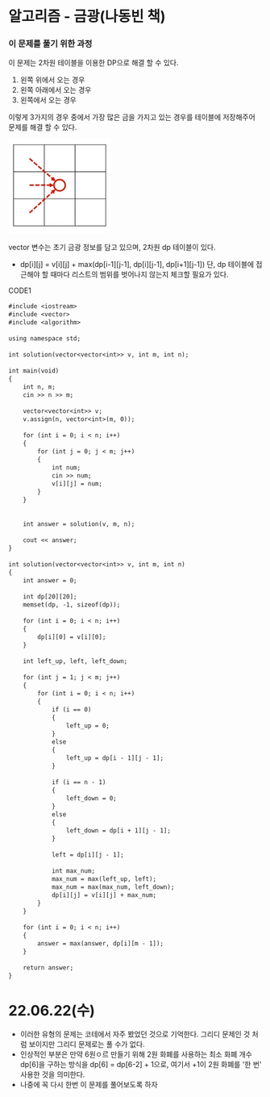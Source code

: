 #  알고리즘 - 금광(나동빈 책)

### 이 문제를 풀기 위한 과정
이 문제는 2차원 테이블을 이용한 DP으로 해결 할 수 있다.
1. 왼쪽 위에서 오는 경우
2. 왼쪽 아래에서 오는 경우
3. 왼쪽에서 오는 경우

이렇게 3가지의 경우 중에서 가장 많은 금을 가지고 있는 경우를 테이블에 저장해주어 문제를 해결 할 수 있다.

![](https://github.com/gkgkfndudals/TIL/blob/master/Algorithm/img/img_20220622_GoldMine1.PNG)

vector 변수는 초기 금광 정보를 담고 있으며, 2차원 dp 테이블이 있다.  
* dp[i][j] = v[i][j] + max(dp[i-1][j-1], dp[i][j-1], dp[i+1][j-1])
단, dp 테이블에 접근해야 할 때마다 리스트의 범위를 벗어나지 않는지 체크할 필요가 있다.

CODE1

    #include <iostream>
    #include <vector>
    #include <algorithm>

    using namespace std;

    int solution(vector<vector<int>> v, int m, int n);

    int main(void)
    {
        int n, m;
        cin >> n >> m;

        vector<vector<int>> v;
        v.assign(n, vector<int>(m, 0));

        for (int i = 0; i < n; i++)
        {
            for (int j = 0; j < m; j++)
            {
                int num;
                cin >> num;
                v[i][j] = num;
            }
        }


        int answer = solution(v, m, n);

        cout << answer;
    }

    int solution(vector<vector<int>> v, int m, int n)
    {
        int answer = 0;

        int dp[20][20];
        memset(dp, -1, sizeof(dp));

        for (int i = 0; i < n; i++)
        {
            dp[i][0] = v[i][0];
        }

        int left_up, left, left_down;

        for (int j = 1; j < m; j++)
        {
            for (int i = 0; i < n; i++)
            {
                if (i == 0)
                {
                    left_up = 0;
                }
                else
                {
                    left_up = dp[i - 1][j - 1];
                }

                if (i == n - 1)
                {
                    left_down = 0;
                }
                else
                {
                    left_down = dp[i + 1][j - 1];
                }

                left = dp[i][j - 1];

                int max_num;
                max_num = max(left_up, left);
                max_num = max(max_num, left_down);
                dp[i][j] = v[i][j] + max_num;
            }
        }

        for (int i = 0; i < n; i++)
        {
            answer = max(answer, dp[i][m - 1]);
        }
        
        return answer;
    }

# 22.06.22(수)
* 이러한 유형의 문제는 코테에서 자주 봤었던 것으로 기억한다. 그리디 문제인 것 처럼 보이지만 그리디 문제로는 풀 수가 없다.
* 인상적인 부분은 만약 6원ㅇ르 만들기 위해 2원 화폐를 사용하는 최소 화폐 개수 dp[6]을 구하는 방식을 dp[6] = dp[6-2] + 1으로, 여기서 +1이 2원 화폐를 '한 번' 사용한 것을 의미한다.
* 나중에 꼭 다시 한번 이 문제를 풀어보도록 하자